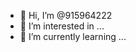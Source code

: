 - 👋 Hi, I’m @915964222
- 👀 I’m interested in ...
- 🌱 I’m currently learning ...


<!---
915964222/915964222 is a ✨ special ✨ repository because its `README.md` (this file) appears on your GitHub profile.
You can click the Preview link to take a look at your changes.
--->
